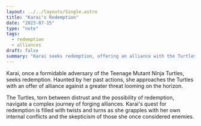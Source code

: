 ```yaml
---
layout: ../../layouts/Single.astro
title: "Karai's Redemption"
date: "2023-07-15"
type: "note"
tags:
  - redemption
  - alliances
draft: false
summary: "Karai seeks redemption, offering an alliance with the Turtles against a greater threat looming on the horizon."
---
```


Karai, once a formidable adversary of the Teenage Mutant Ninja Turtles, seeks redemption. Haunted by her past actions, she approaches the Turtles with an offer of alliance against a greater threat looming on the horizon.

The Turtles, torn between distrust and the possibility of redemption, navigate a complex journey of forging alliances. Karai's quest for redemption is filled with twists and turns as she grapples with her own internal conflicts and the skepticism of those she once considered enemies.
